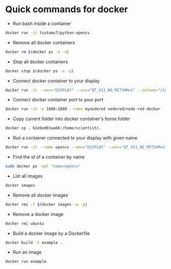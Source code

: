 # Quick commands for docker

* Run bash inside a container

```bash
docker run -it tsutomu7/python-opencv
```

* Remove all docker containers

```bash
docker rm $(docker ps -a -q)
```

* Stop all docker containers

```bash
docker stop $(docker ps -a -q)
```

* Connect docker container to your display

```bash
docker run -it --env="DISPLAY" --env="QT_X11_NO_MITSHM=1" --volume="/tmp/.X11-unix:/tmp/.X11-unix:rw" tsutomu7/python-opencv
```

* Connect docker container port to your port

```bash
docker run -it -p 1880:1880 --name mynodered nodered/node-red-docker
```

* Copy current folder into docker container's home folder

```bash
docker cp . 61e6ed03aa66:/home/scientist/.
```

* Run a container connected to your display with given name 

```bash
docker run -it --name opencv --env="DISPLAY" --env="QT_X11_NO_MITSHM=1" --volume="/tmp/.X11-unix:/tmp/.X11-unix:rw"  tsutomu7/python-opencv
```

* Find the id of a container by name

```bash
sudo docker ps -aqf "name=opencv"
```

* List all images
```bash
docker images
```

* Remove all docker images

```bash
docker rmi -f $(docker images -a -q)
```

* Remove a docker image

```bash
docker rmi ubuntu
```

* Build a docker image by a Dockerfile

```bash
docker build -t example .
```

* Run an image
```bash
docker run example
```